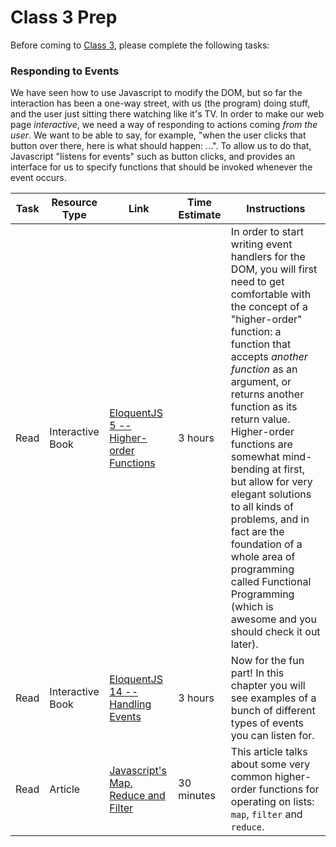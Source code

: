 
# Class 3 Prep

Before coming to [Class 3](../class3), please complete the following tasks:

### Responding to Events

We have seen how to use Javascript to modify the DOM, but so far the interaction has been a one-way street, with us (the program) doing stuff, and the user just sitting there watching like it's TV. In order to make our web page *interactive*, we need a way of responding to actions coming *from the user*. We want to be able to say, for example, "when the user clicks that button over there, here is what should happen: ...". To allow us to do that, Javascript "listens for events" such as button clicks, and provides an interface for us to specify functions that should be invoked whenever the event occurs.

Task | Resource Type | Link | Time Estimate | Instructions
-----|---------------|------|---------------|-------------
Read | Interactive Book | [EloquentJS 5 -- Higher-order Functions][eloquent5] | 3 hours | In order to start writing event handlers for the DOM, you will first need to get comfortable with the concept of a "higher-order" function: a function that accepts *another function* as an argument, or returns another function as its return value. Higher-order functions are somewhat mind-bending at first, but allow for very elegant solutions to all kinds of problems, and in fact are the foundation of a whole area of programming called Functional Programming (which is awesome and you should check it out later).
Read | Interactive Book | [EloquentJS 14 -- Handling Events][eloquent14] | 3 hours | Now for the fun part! In this chapter you will see examples of a bunch of different types of events you can listen for.
Read | Article | [Javascript's Map, Reduce and Filter][map-reduce-filter] | 30 minutes | This article talks about some very common higher-order functions for operating on lists: `map`, `filter` and `reduce`.


[eloquent5]: http://eloquentjavascript.net/05_higher_order.html
[map-reduce-filter]: https://danmartensen.svbtle.com/javascripts-map-reduce-and-filter
[eloquent14]: http://eloquentjavascript.net/14_event.html
